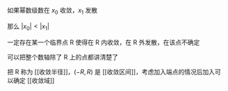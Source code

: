 ---
---

如果幂数级数在 $x_{0}$ 收敛，$x_{1}$ 发散

那么 $|x_{0}|< |x_{1}|$

一定存在某一个临界点 R 使得在 R 内收敛，在 R 外发散，在该点不确定

可以把整个数轴除了 R 上的点都讲清楚了

把 R 称为 [[收敛半径]]，$(-R,R)$ 是 [[收敛区间]]，考虑加入端点的情况后加入可以确定 [[收敛域]]
